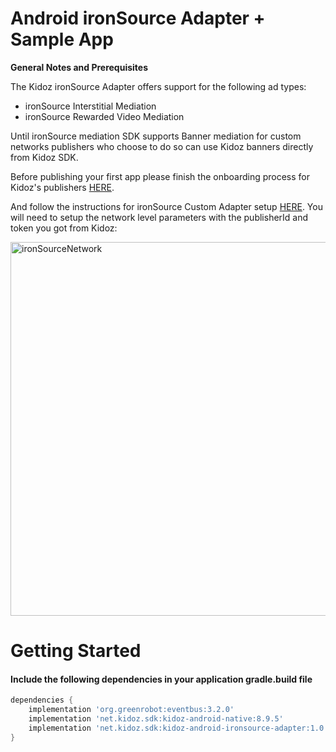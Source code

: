 # Android ironSource Adapter + Sample App

**General Notes and Prerequisites**<BR>

The Kidoz ironSource Adapter offers support for the following ad types:

+ ironSource Interstitial Mediation 
+ ironSource Rewarded Video Mediation 
  
Until ironSource mediation SDK supports Banner mediation for custom networks publishers who choose to do so can use Kidoz banners directly
from Kidoz SDK.
  
Before publishing your first app please finish the onboarding process for Kidoz's publishers [HERE](http://accounts.kidoz.net/publishers/register?utm_source=&utm_content=&utm_campaign=&utm_medium=).
  
And follow the instructions for ironSource Custom Adapter setup [HERE](https://developers.is.com/ironsource-mobile/general/custom-adapter-setup/).
You will need to setup the network level parameters with the publisherId and token you got from Kidoz:  
  
  <img width="598" alt="ironSourceNetwork" src="https://user-images.githubusercontent.com/86282008/149078934-107106f0-a526-45bc-9c93-8ca53d5bf3cc.png">

Getting Started
=================================

#### Include the following dependencies in your application gradle.build file
```groovy
dependencies {
    implementation 'org.greenrobot:eventbus:3.2.0'
    implementation 'net.kidoz.sdk:kidoz-android-native:8.9.5'
    implementation 'net.kidoz.sdk:kidoz-android-ironsource-adapter:1.0.0'
}
``` 
